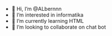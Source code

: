 - 👋 Hi, I’m @ALbernnn
- 👀 I’m interested in informatika
- 🌱 I’m currently learning HTML
- 💞️ I’m looking to collaborate on chat bot


<!---
ALbernnn/ALbernnn is a ✨ special ✨ repository because its `README.md` (this file) appears on your GitHub profile.
You can click the Preview link to take a look at your changes.
--->
